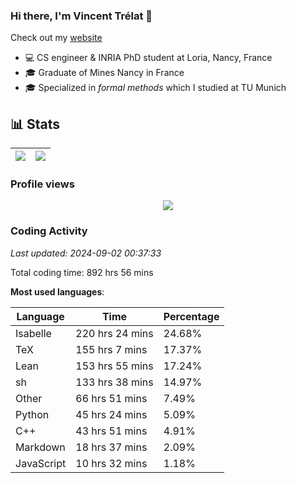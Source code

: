 ### Hi there, I'm Vincent Trélat 👋

Check out my [website](https://vtrelat.github.io)

-   💻 CS engineer & INRIA PhD student at Loria, Nancy, France
-   🎓 Graduate of Mines Nancy in France
-   🎓 Specialized in _formal methods_ which I studied at TU Munich

## 📊 **Stats**

| <img align="center" src="https://readme-stats.clckblog.space/api?username=VTrelat&show_icons=true&include_all_commits=true&theme=tokyonight&hide_border=true" /> | <img align="center" src="https://readme-stats.clckblog.space/api/top-langs/?username=VTrelat&layout=compact&theme=tokyonight&hide_border=true" /> |
| ---------------------------------------------------------------------------------------------------------------------------------------------------------------- | ------------------------------------------------------------------------------------------------------------------------------------------------- |

### Profile views

<p align="center">
 <img src="https://profile-counter.glitch.me/VTrelat/count.svg" />
</p>

<!--automations-->
### Coding Activity
_Last updated: 2024-09-02 00:37:33_

Total coding time: 892 hrs 56 mins

**Most used languages**:

| Language | Time | Percentage |
| ------------- | ------------- | ------------- |
| Isabelle | 220 hrs 24 mins | 24.68% |
| TeX | 155 hrs 7 mins | 17.37% |
| Lean | 153 hrs 55 mins | 17.24% |
| sh | 133 hrs 38 mins | 14.97% |
| Other | 66 hrs 51 mins | 7.49% |
| Python | 45 hrs 24 mins | 5.09% |
| C++ | 43 hrs 51 mins | 4.91% |
| Markdown | 18 hrs 37 mins | 2.09% |
| JavaScript | 10 hrs 32 mins | 1.18% |

